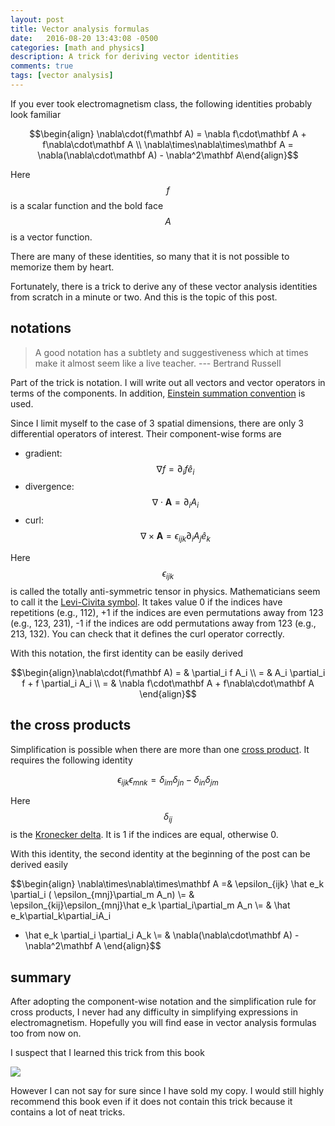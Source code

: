 ```yaml
---
layout: post
title: Vector analysis formulas
date:   2016-08-20 13:43:08 -0500
categories: [math and physics]
description: A trick for deriving vector identities 
comments: true
tags: [vector analysis]
---
```


If you ever took electromagnetism class, the following identities probably look familiar

$$\begin{align}
\nabla\cdot(f\mathbf A) = \nabla f\cdot\mathbf A + f\nabla\cdot\mathbf A \\
\nabla\times\nabla\times\mathbf A = \nabla(\nabla\cdot\mathbf A) - \nabla^2\mathbf A\end{align}$$

Here $$f$$ is a scalar function and the bold face $$A$$ is a vector function. 

There are many of these identities, so many that it is not possible to memorize them by heart.

Fortunately, there is a trick to derive any of these vector analysis identities from scratch in a minute or two.
And this is the topic of this post.

## notations

> A good notation has a subtlety and suggestiveness which at times make it almost seem like a live teacher. --- Bertrand Russell

Part of the trick is notation. I will write out all vectors and vector operators in terms of the components.
In addition, [Einstein summation convention](https://en.wikipedia.org/wiki/Einstein_notation) is used.

Since I limit myself to the case of 3 spatial dimensions, there are only 3 differential operators of interest.
Their component-wise forms are

* gradient: $$\nabla f = \partial_if \hat e_i$$
* divergence: $$\nabla\cdot\mathbf A = \partial_iA_i$$
* curl: $$\nabla\times\mathbf A = \epsilon_{ijk}\partial_iA_j\hat e_k$$

Here $$\epsilon_{ijk}$$ is called the totally anti-symmetric tensor in physics. 
Mathematicians seem to call it the [Levi-Civita symbol](https://en.wikipedia.org/wiki/Levi-Civita_symbol).
It takes value 0 if the indices have repetitions (e.g., 112), +1 if the indices are even permutations away from 123 (e.g., 123, 231), 
-1 if the indices are odd permutations away from 123 (e.g., 213, 132). 
You can check that it defines the curl operator correctly.

With this notation, the first identity can be easily derived

$$\begin{align}\nabla\cdot(f\mathbf A) = & \partial_i f A_i  \\
 = & A_i \partial_i f + f \partial_i A_i \\
 = & \nabla f\cdot\mathbf A + f\nabla\cdot\mathbf A 
\end{align}$$

## the cross products

Simplification is possible when there are more than one [cross product](https://en.wikipedia.org/wiki/Cross_product).
It requires the following identity

$$\epsilon_{ijk}\epsilon_{mnk} = \delta_{im}\delta_{jn}-\delta_{in}\delta_{jm}$$

Here $$\delta_{ij}$$ is the [Kronecker delta](https://en.wikipedia.org/wiki/Kronecker_delta). It is 1 if the indices are equal, otherwise 0.

With this identity, the second identity at the beginning of the post can be derived easily

$$\begin{align}
\nabla\times\nabla\times\mathbf A =& \epsilon_{ijk} \hat e_k \partial_i (
\epsilon_{mnj}\partial_m A_n) \\= & \epsilon_{kij}\epsilon_{mnj}\hat e_k
\partial_i\partial_m A_n \\= & \hat e_k\partial_k\partial_iA_i 
- \hat e_k \partial_i \partial_i A_k \\= &
\nabla(\nabla\cdot\mathbf A) - \nabla^2\mathbf A
\end{align}$$

## summary 

After adopting the component-wise notation and the simplification rule for 
cross products, I never had any difficulty in simplifying expressions
in electromagnetism. Hopefully you will find ease in vector analysis formulas too from now on.

I suspect that I learned this trick from this book

<a target="_blank"  href="https://www.amazon.com/gp/product/0199641390/ref=as_li_tl?ie=UTF8&camp=1789&creative=9325&creativeASIN=0199641390&linkCode=as2&tag=nosarthur2016-20&linkId=f7dccb402eb07e2ebcaa63348f3eb656"><img border="0" src="//ws-na.amazon-adsystem.com/widgets/q?_encoding=UTF8&MarketPlace=US&ASIN=0199641390&ServiceVersion=20070822&ID=AsinImage&WS=1&Format=_SL250_&tag=nosarthur2016-20" ></a><img src="//ir-na.amazon-adsystem.com/e/ir?t=nosarthur2016-20&l=am2&o=1&a=0199641390" width="1" height="1" border="0" alt="" style="border:none !important; margin:0px !important;" />

However I can not say for sure since I have sold my copy.
I would still highly recommend this book even if it does not contain this trick because it contains a lot of neat tricks.
